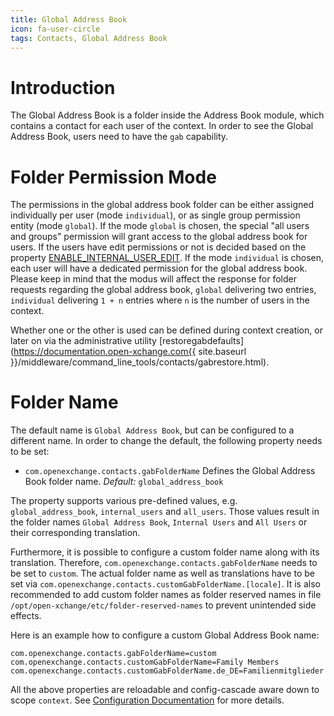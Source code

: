 ```yaml
---
title: Global Address Book
icon: fa-user-circle
tags: Contacts, Global Address Book
---
```


# Introduction

The Global Address Book is a folder inside the Address Book module, which contains a contact for each user of the context. In order to see the Global Address Book, users need to have the `gab` capability. 

# Folder Permission Mode

The permissions in the global address book folder can be either assigned individually per user (mode ``individual``), or as single group permission entity (mode ``global``).  If the mode `global` is chosen, the special "all users and groups" permission will grant access to the global address book for users. If the users have edit permissions or not is decided based on the property [ENABLE_INTERNAL_USER_EDIT](https://documentation.open-xchange.com/components/middleware/config/latest/#mode=search&term=ENABLE_INTERNAL_USER_EDIT). If the mode `individual` is chosen, each user will have a dedicated permission for the global address book. Please keep in mind that the modus will affect the response for folder requests regarding the global address book, `global` delivering two entries, `individual` delivering `1 + n` entries where `n` is the number of users in the context.

Whether one or the other is used can be defined during context creation, or later on via the administrative utility [restoregabdefaults](https://documentation.open-xchange.com{{ site.baseurl }}/middleware/command_line_tools/contacts/gabrestore.html).

# Folder Name

The default name is `Global Address Book`, but can be configured to a different name. In order to change the default, the following property needs to be set:

- `com.openexchange.contacts.gabFolderName` Defines the Global Address Book folder name. *Default:* `global_address_book`

The property supports various pre-defined values, e.g. `global_address_book`, `internal_users` and `all_users`. Those values result in the folder names `Global Address Book`, `Internal Users` and `All Users` or their corresponding translation.

Furthermore, it is possible to configure a custom folder name along with its translation. Therefore, ``com.openexchange.contacts.gabFolderName`` needs to be set to `custom`. The actual folder name as well as translations have to be set via ``com.openexchange.contacts.customGabFolderName.[locale]``. It is also recommended to add custom folder names as folder reserved names in file `/opt/open-xchange/etc/folder-reserved-names` to prevent unintended side effects.

Here is an example how to configure a custom Global Address Book name:

```properties
com.openexchange.contacts.gabFolderName=custom
com.openexchange.contacts.customGabFolderName=Family Members
com.openexchange.contacts.customGabFolderName.de_DE=Familienmitglieder
```

All the above properties are reloadable and config-cascade aware down to scope `context`. See [Configuration Documentation](https://documentation.open-xchange.com/components/middleware/config{{site.baseurl}}/index.html#mode=tags&tag=Global%20Address%20Book) for more details.